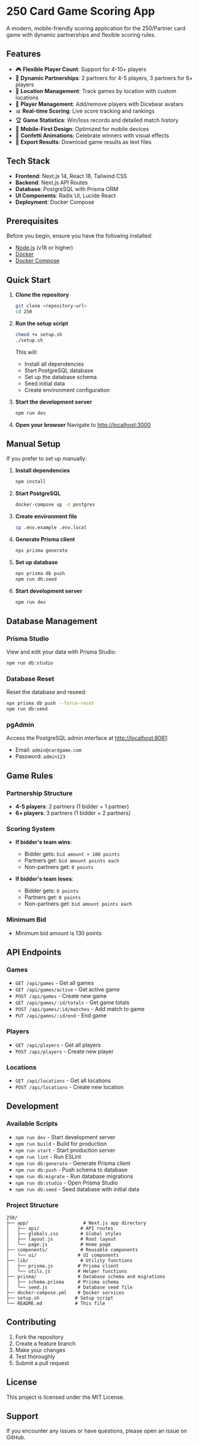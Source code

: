 # 250 Card Game Scoring App

A modern, mobile-friendly scoring application for the 250/Partner card game with dynamic partnerships and flexible scoring rules.

## Features

- 🎮 **Flexible Player Count**: Support for 4-10+ players
- 🤝 **Dynamic Partnerships**: 2 partners for 4-5 players, 3 partners for 6+ players
- 📍 **Location Management**: Track games by location with custom locations
- 👥 **Player Management**: Add/remove players with Dicebear avatars
- 📊 **Real-time Scoring**: Live score tracking and rankings
- 🏆 **Game Statistics**: Win/loss records and detailed match history
- 📱 **Mobile-First Design**: Optimized for mobile devices
- 🎉 **Confetti Animations**: Celebrate winners with visual effects
- 📄 **Export Results**: Download game results as text files

## Tech Stack

- **Frontend**: Next.js 14, React 18, Tailwind CSS
- **Backend**: Next.js API Routes
- **Database**: PostgreSQL with Prisma ORM
- **UI Components**: Radix UI, Lucide React
- **Deployment**: Docker Compose

## Prerequisites

Before you begin, ensure you have the following installed:

- [Node.js](https://nodejs.org/) (v18 or higher)
- [Docker](https://www.docker.com/)
- [Docker Compose](https://docs.docker.com/compose/)

## Quick Start

1. **Clone the repository**
   ```bash
   git clone <repository-url>
   cd 250
   ```

2. **Run the setup script**
   ```bash
   chmod +x setup.sh
   ./setup.sh
   ```

   This will:
   - Install all dependencies
   - Start PostgreSQL database
   - Set up the database schema
   - Seed initial data
   - Create environment configuration

3. **Start the development server**
   ```bash
   npm run dev
   ```

4. **Open your browser**
   Navigate to [http://localhost:3000](http://localhost:3000)

## Manual Setup

If you prefer to set up manually:

1. **Install dependencies**
   ```bash
   npm install
   ```

2. **Start PostgreSQL**
   ```bash
   docker-compose up -d postgres
   ```

3. **Create environment file**
   ```bash
   cp .env.example .env.local
   ```

4. **Generate Prisma client**
   ```bash
   npx prisma generate
   ```

5. **Set up database**
   ```bash
   npx prisma db push
   npm run db:seed
   ```

6. **Start development server**
   ```bash
   npm run dev
   ```

## Database Management

### Prisma Studio
View and edit your data with Prisma Studio:
```bash
npm run db:studio
```

### Database Reset
Reset the database and reseed:
```bash
npx prisma db push --force-reset
npm run db:seed
```

### pgAdmin
Access the PostgreSQL admin interface at [http://localhost:8081](http://localhost:8081):
- Email: `admin@cardgame.com`
- Password: `admin123`

## Game Rules

### Partnership Structure
- **4-5 players**: 2 partners (1 bidder + 1 partner)
- **6+ players**: 3 partners (1 bidder + 2 partners)

### Scoring System
- **If bidder's team wins**:
  - Bidder gets: `bid amount + 100 points`
  - Partners get: `bid amount points each`
  - Non-partners get: `0 points`

- **If bidder's team loses**:
  - Bidder gets: `0 points`
  - Partners get: `0 points`
  - Non-partners get: `bid amount points each`

### Minimum Bid
- Minimum bid amount is 130 points

## API Endpoints

### Games
- `GET /api/games` - Get all games
- `GET /api/games/active` - Get active game
- `POST /api/games` - Create new game
- `GET /api/games/:id/totals` - Get game totals
- `POST /api/games/:id/matches` - Add match to game
- `PUT /api/games/:id/end` - End game

### Players
- `GET /api/players` - Get all players
- `POST /api/players` - Create new player

### Locations
- `GET /api/locations` - Get all locations
- `POST /api/locations` - Create new location

## Development

### Available Scripts
- `npm run dev` - Start development server
- `npm run build` - Build for production
- `npm run start` - Start production server
- `npm run lint` - Run ESLint
- `npm run db:generate` - Generate Prisma client
- `npm run db:push` - Push schema to database
- `npm run db:migrate` - Run database migrations
- `npm run db:studio` - Open Prisma Studio
- `npm run db:seed` - Seed database with initial data

### Project Structure
```
250/
├── app/                    # Next.js app directory
│   ├── api/               # API routes
│   ├── globals.css        # Global styles
│   ├── layout.js          # Root layout
│   └── page.js            # Home page
├── components/            # Reusable components
│   └── ui/               # UI components
├── lib/                   # Utility functions
│   ├── prisma.js         # Prisma client
│   └── utils.js          # Helper functions
├── prisma/               # Database schema and migrations
│   ├── schema.prisma     # Prisma schema
│   └── seed.js           # Database seed file
├── docker-compose.yml    # Docker services
├── setup.sh             # Setup script
└── README.md            # This file
```

## Contributing

1. Fork the repository
2. Create a feature branch
3. Make your changes
4. Test thoroughly
5. Submit a pull request

## License

This project is licensed under the MIT License.

## Support

If you encounter any issues or have questions, please open an issue on GitHub.
